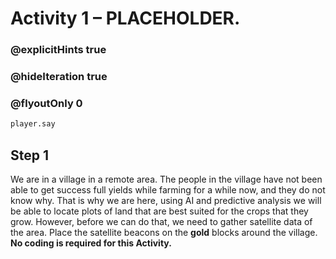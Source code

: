 # Activity 1 – PLACEHOLDER.

### @explicitHints true
### @hideIteration true 
### @flyoutOnly 0

```python
player.say
```

## Step 1
We are in a village in a remote area. The people in the village have not been able to get success full yields while farming for a while now, and they do not know why. That is why we are here, using AI and predictive analysis we will be able to locate plots of land that are best suited for the crops that they grow. However, before we can do that, we need to gather satellite data of the area. Place the satellite beacons on the **gold** blocks around the village. **No coding is required for this Activity.**
